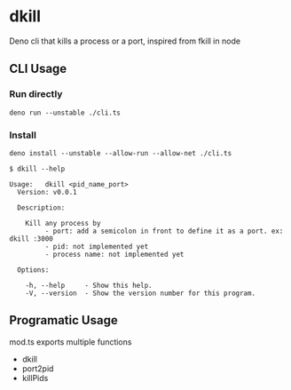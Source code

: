 # dkill

Deno cli that kills a process or a port, inspired from fkill in node

## CLI Usage

### Run directly

```
deno run --unstable ./cli.ts
```

### Install

```
deno install --unstable --allow-run --allow-net ./cli.ts
```

```
$ dkill --help

Usage:   dkill <pid_name_port>
  Version: v0.0.1

  Description:

    Kill any process by
         - port: add a semicolon in front to define it as a port. ex: dkill :3000
         - pid: not implemented yet
         - process name: not implemented yet

  Options:

    -h, --help     - Show this help.
    -V, --version  - Show the version number for this program.
```
## Programatic Usage

mod.ts exports multiple functions
- dkill
- port2pid
- killPids
